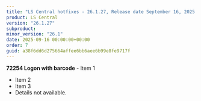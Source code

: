 ```yaml
---
title: "LS Central hotfixes - 26.1.27, Release date September 16, 2025 - Hotfixes"
product: LS Central
version: "26.1.27"
subproduct: 
minor_version: "26.1"
date: 2025-09-16 00:00:00+00:00
order: 7
guid: a38f6dd6d275664affee6bb6aee6b99e8fe9717f
---
```


**72254 Logon with barcode** - Item 1- Item 2- Item 3- Details not available.
